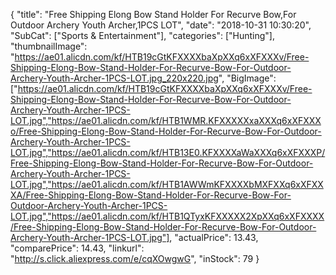 {
	"title": "Free Shipping Elong  Bow Stand Holder For Recurve Bow,For Outdoor Archery Youth Archer,1PCS LOT",
	"date": "2018-10-31 10:30:20",
	"SubCat": ["Sports & Entertainment"],
	"categories": ["Hunting"],
	"thumbnailImage": "https://ae01.alicdn.com/kf/HTB19cGtKFXXXXbaXpXXq6xXFXXXv/Free-Shipping-Elong-Bow-Stand-Holder-For-Recurve-Bow-For-Outdoor-Archery-Youth-Archer-1PCS-LOT.jpg_220x220.jpg",
	"BigImage": ["https://ae01.alicdn.com/kf/HTB19cGtKFXXXXbaXpXXq6xXFXXXv/Free-Shipping-Elong-Bow-Stand-Holder-For-Recurve-Bow-For-Outdoor-Archery-Youth-Archer-1PCS-LOT.jpg","https://ae01.alicdn.com/kf/HTB1WMR.KFXXXXXxaXXXq6xXFXXXo/Free-Shipping-Elong-Bow-Stand-Holder-For-Recurve-Bow-For-Outdoor-Archery-Youth-Archer-1PCS-LOT.jpg","https://ae01.alicdn.com/kf/HTB13E0.KFXXXXaWaXXXq6xXFXXXP/Free-Shipping-Elong-Bow-Stand-Holder-For-Recurve-Bow-For-Outdoor-Archery-Youth-Archer-1PCS-LOT.jpg","https://ae01.alicdn.com/kf/HTB1AWWmKFXXXXbMXFXXq6xXFXXXA/Free-Shipping-Elong-Bow-Stand-Holder-For-Recurve-Bow-For-Outdoor-Archery-Youth-Archer-1PCS-LOT.jpg","https://ae01.alicdn.com/kf/HTB1QTyxKFXXXXX2XpXXq6xXFXXXX/Free-Shipping-Elong-Bow-Stand-Holder-For-Recurve-Bow-For-Outdoor-Archery-Youth-Archer-1PCS-LOT.jpg"],
	"actualPrice": 13.43,
	"comparePrice": 14.43,
	"linkurl": "http://s.click.aliexpress.com/e/cqXOwgwG",
	"inStock": 79
}
